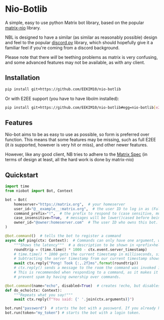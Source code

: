 # Nio-Botlib
A simple, easy to use python Matrix bot library, based on the popular 
[matrix-nio](https://pypi.org/project/matrix-nio/) library.

NBL is designed to have a similar (as similar as reasonably possible) design and feel to the popular 
[discord.py](https://pypi.org/project/discord.py) library, which should hopefully give it a familiar feel if you're
coming from a discord background.

Please note that there *will* be teething problems as matrix is very confusing, and some advanced features may not be
available, as with any client.

## Installation
```bash
pip install git+https://github.com/EEKIM10/nio-botlib
```
Or with E2EE support (you have to have libolm installed):
```bash
pip install git+https://github.com/EEKIM10/nio-botlib#egg=nio-botlib[e2ee]
```

## Features
Nio-bot aims to be as easy to use as possible, so form is preferred over function. This means that some features may be
missing, such as full E2EE (it *is* supported, however is very hit or miss), and other newer features.

However, like any good client, NB tries to adhere to the 
[Matrix Spec](https://spec.matrix.org/v1.7/client-server-api) (in terms of design at least, all the hard work is 
done by matrix-nio)

## Quickstart
```python
import time
from niobot import Bot, Context

bot = Bot(
    homeserver="https://matrix.org",  # your homeserver
    user_id="@__example__:matrix.org",  # the user ID to log in as (Fully qualified)
    command_prefix="!",  # the prefix to respond to (case sensitive, must be lowercase if below is True)
    case_insensitive=True,  # messages will be lower()cased before being handled. This is recommended.
    owner_id="@owner:homeserver.com"  # The user ID who owns this bot. Optional, but required for bot.is_owner(...).
)

@bot.command()  # tells the bot to register a command
async def ping(ctx: Context):  # Commands can only have one argument, which is the context.
    """Shows the latency"""  # a description to be shown in <prefix>help (optional)
    roundtrip = (time.time() * 1000 - ctx.event.server_timestamp)
    # time.time() * 1000 gets the current timestamp in milliseconds, since server_timestamp is in milliseconds
    # Subtracting the server timestamp from our current timestamp shows how long it took for us to get the server event
    await ctx.reply("Pong! Took {:,.2f}ms".format(roundtrip))
    # ctx.reply() sends a message to the room the command was invoked in, and automatically adds a reply marker
    # This is recommended when responding to a command, as it makes it easier to follow the conversation, and can
    # prevent spam by having ownership over commands.

@bot.command(name="echo", disabled=True)  # creates !echo, but disables the command (it won't show up in help, or run)
def do_echo(ctx: Context):
    """Repeats what you say!"""
    await ctx.reply(f"You said: {' '.join(ctx.arguments)}")

bot.run("password")  # starts the bot with a password. If you already have a login token, see:
bot.run(token="my_token") # starts the bot with a login token.
```